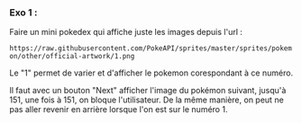 
### Exo 1 :

Faire un mini pokedex qui affiche juste les images depuis l'url :

``https://raw.githubusercontent.com/PokeAPI/sprites/master/sprites/pokemon/other/official-artwork/1.png``

Le "1" permet de varier et d'afficher le pokemon corespondant à ce numéro.

Il faut avec un bouton "Next" afficher l'image du pokémon suivant, jusqu'à 151, une fois à 151, on bloque l'utilisateur.
De la même manière, on peut ne pas aller revenir en arrière lorsque l'on est sur le numéro 1.


